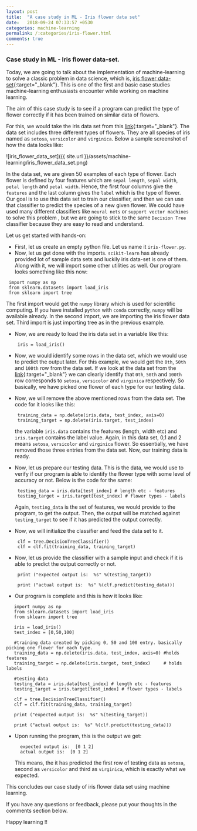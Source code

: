 ```yaml
---
layout: post
title:  "A case study in ML - Iris flower data set"
date:   2018-09-24 07:33:57 +0530
categories: machine-learning
permalink: /:categories/iris-flower.html
comments: true
---
```


### Case study in ML - Iris flower data-set.

Today, we are going to talk about the implementation of machine-learning to solve a classic problem in data science, 
which is, [iris flower data-set](https://en.wikipedia.org/wiki/Iris_flower_data_set){:target="_blank"}. This is one of the first and 
basic case studies machine-learning enthusiasts encounter while working on machine learning. 

The aim of this case study is to see if a program can predict the type of flower correctly if it has been trained on 
similar data of flowers. 


For this, we would take the iris data set from this [link](https://en.wikipedia.org/wiki/Iris_flower_data_set){:target="_blank"}.
The data set includes three different types of flowers. They are all species of iris named as `setosa`, `versicolor` and
 `virginica`. Below a sample screenshot of how the data looks like:
 
 ![iris_flower_data_set]({{ site.url }}/assets/machine-learning/iris_flower_data_set.png)
 
 In the data set, we are given 50 examples of each type of flower. Each flower is defined by four features 
which are `sepal length`, `sepal width`, `petal length` and `petal width`. Hence, the first four columns give the `features`
and the last column gives the `label` which is the type of flower. Our goal is to use this data set to train our 
classifier, and then we can use that classifier to predict the species of a new given flower. We could have used 
many different classifiers like `neural nets` or `support vector machines` to solve this problem , but we are going to 
stick to the same `Decision Tree` classifier because they are easy to read and understand.

Let us get started with hands-on:

* First, let us create an empty python file. Let us name it `iris-flower.py`.
* Now, let us get done with the imports. `scikit-learn` has already provided lot of sample data sets and luckily 
iris data-set is one of them. Along with it, we will import some other utilities as well. Our program looks something like
this now:
 ````
  import numpy as np
  from sklearn.datasets import load_iris
  from sklearn import tree
 ```` 
 The first import would get the `numpy` library which is used for scientific computing. If you have installed `python`
 with `conda` correctly, `numpy` will be available already. In the second import, we are importing the iris flower data set.
 Third import is just importing tree as in the previous example.

* Now, we are ready to load the iris data set in a variable like this:
  ````
   iris = load_iris()
  ````
* Now, we would identify some rows in the data set, which we would use to predict the output later. For this example, we
  would get the `0th`, `50th` and `100th` row from the data set. If we look at the data set from the [link](https://en.wikipedia.org/wiki/Iris_flower_data_set){:target="_blank"} 
  we can clearly identify that `0th`, `50th` and `100th` row corresponds to `setosa`, `versicolor` and `virginica` respectively.
  So basically, we have picked one flower of each type for our testing data.

* Now, we will remove the above mentioned rows from the data set. The code for it looks like this:
  ````
   training_data = np.delete(iris.data, test_index, axis=0)
   training_target = np.delete(iris.target, test_index)
  ````
  
  the variable `iris.data` contains the features (length, width etc) and `iris.target` contains the label value. Again,
  in this data set, 0,1 and 2 means `setosa`, `versicolor` and `virginica` flower. So essentially, we have removed those
  three entries from the data set. Now, our training data is ready.

* Now, let us prepare our testing data. This is the data, we would use to verify if our program is able to identify the 
  flower type with some level of accuracy or not. Below is the code for the same:
  ````
   testing_data = iris.data[test_index] # length etc - features
   testing_target = iris.target[test_index] # flower types - labels
  ````
  Again, `testing_data`  is the set of features, we would provide to the program, to get the output. Then, the output will be 
  matched against `testing_target` to see if it has predicted the output correctly.

* Now, we will initialize the classifier and feed the data set to it.
  ````
   clf = tree.DecisionTreeClassifier()
   clf = clf.fit(training_data, training_target)
  ````
  
* Now, let us provide the classifier with a sample input and check if it is able to predict the output correctly or not.
  ````
   print ("expected output is:  %s" %(testing_target))
   
   print ("actual output is:  %s" %(clf.predict(testing_data)))
  ````
* Our program is complete and this is how it looks like:
 ````
    import numpy as np
    from sklearn.datasets import load_iris
    from sklearn import tree
    
    iris = load_iris()
    test_index = [0,50,100]
    
    #training data created by picking 0, 50 and 100 entry. basically picking one flower for each type.
    training_data = np.delete(iris.data, test_index, axis=0) #holds features
    training_target = np.delete(iris.target, test_index)     # holds labels
    
    #testing data
    testing_data = iris.data[test_index] # length etc - features
    testing_target = iris.target[test_index] # flower types - labels
    
    clf = tree.DecisionTreeClassifier()
    clf = clf.fit(training_data, training_target)
    
    print ("expected output is:  %s" %(testing_target))
    
    print ("actual output is:  %s" %(clf.predict(testing_data)))
 ````

* Upon running the program, this is the output we get:
  ````
    expected output is:  [0 1 2]
    actual output is:  [0 1 2]
  ````
  
  This means, the it has predicted the first row of testing data as `setosa`, second as `versicolor` and third as 
  `virginica`, which is exactly what we expected.
  
This concludes our case study of iris flower data set using machine learning.

If you have any questions or feedback, please put your thoughts in the comments section below.  

Happy learning !!

      
      
  
  